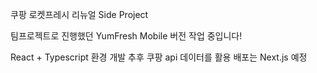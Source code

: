쿠팡 로켓프레시 리뉴얼 Side Project

팀프로젝트로 진행했던 YumFresh Mobile 버전 작업 중입니다!

React + Typescript 환경 개발
추후 쿠팡 api 데이터를 활용 배포는 Next.js 예정
